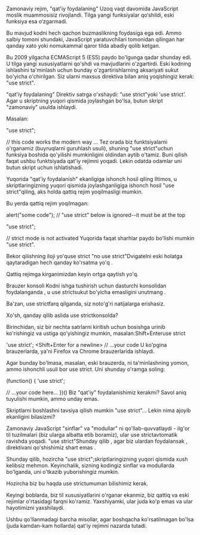 Zamonaviy rejim, "qat'iy foydalaning"
Uzoq vaqt davomida JavaScript moslik muammosisiz rivojlandi. Tilga yangi funksiyalar qo‘shildi, eski funksiya esa o‘zgarmadi.

Bu mavjud kodni hech qachon buzmaslikning foydasiga ega edi. Ammo salbiy tomoni shundaki, JavaScript yaratuvchilari tomonidan qilingan har qanday xato yoki nomukammal qaror tilda abadiy qolib ketgan.

Bu 2009 yilgacha ECMAScript 5 (ES5) paydo bo'lgunga qadar shunday edi. U tilga yangi xususiyatlarni qo'shdi va mavjudlarini o'zgartirdi. Eski kodning ishlashini ta'minlash uchun bunday o'zgartirishlarning aksariyati sukut bo'yicha o'chirilgan. Siz ularni maxsus direktiva bilan aniq yoqishingiz kerak: "use strict".

"qat'iy foydalaning"
Direktiv satrga o'xshaydi: "use strict"yoki 'use strict'. Agar u skriptning yuqori qismida joylashgan bo'lsa, butun skript "zamonaviy" usulda ishlaydi.

Masalan:

"use strict";

// this code works the modern way
...
Tez orada biz funktsiyalarni o'rganamiz (buyruqlarni guruhlash usuli), shuning "use strict"uchun funksiya boshida qo'yilishi mumkinligini oldindan aytib o'tamiz. Buni qilish faqat ushbu funktsiyada qat'iy rejimni yoqadi. Lekin odatda odamlar uni butun skript uchun ishlatishadi.

Yuqorida "qat'iy foydalanish" ekanligiga ishonch hosil qiling
Iltimos, u skriptlaringizning yuqori qismida joylashganligiga ishonch hosil "use strict"qiling, aks holda qattiq rejim yoqilmasligi mumkin.

Bu yerda qattiq rejim yoqilmagan:

alert("some code");
// "use strict" below is ignored--it must be at the top

"use strict";

// strict mode is not activated
Yuqorida faqat sharhlar paydo bo'lishi mumkin "use strict".

Bekor qilishning iloji yo'quse strict
"no use strict"Dvigatelni eski holatga qaytaradigan hech qanday ko'rsatma yo'q .

Qattiq rejimga kirganimizdan keyin ortga qaytish yo'q.

Brauzer konsoli
Kodni ishga tushirish uchun dasturchi konsolidan foydalanganda , u use strictsukut bo'yicha emasligini unutmang .

Ba'zan, use strictfarq qilganda, siz noto'g'ri natijalarga erishasiz.

Xo'sh, qanday qilib aslida use strictkonsolda?

Birinchidan, siz bir nechta satrlarni kiritish uchun bosishga urinib ko'rishingiz va ustiga qo'yishingiz mumkin, masalan:Shift+Enteruse strict

'use strict'; <Shift+Enter for a newline>
//  ...your code
<Enter to run>
U ko'pgina brauzerlarda, ya'ni Firefox va Chrome brauzerlarida ishlaydi.

Agar bunday bo'lmasa, masalan, eski brauzerda, ni ta'minlashning yomon, ammo ishonchli usuli bor use strict. Uni shunday o'ramga soling:

(function() {
  'use strict';

  // ...your code here...
})()
Biz "qat'iy" foydalanishimiz kerakmi?
Savol aniq tuyulishi mumkin, ammo unday emas.

Skriptlarni boshlashni tavsiya qilish mumkin "use strict"... Lekin nima ajoyib ekanligini bilasizmi?

Zamonaviy JavaScript "sinflar" va "modullar" ni qo'llab-quvvatlaydi - ilg'or til tuzilmalari (biz ularga albatta etib boramiz), ular use strictavtomatik ravishda yoqadi. "use strict"Shunday qilib , agar biz ulardan foydalansak , direktivani qo'shishimiz shart emas .

Shunday qilib, hozircha "use strict";skriptlaringizning yuqori qismida xush kelibsiz mehmon. Keyinchalik, sizning kodingiz sinflar va modullarda bo'lganda, uni o'tkazib yuborishingiz mumkin.

Hozircha biz bu haqda use strictumuman bilishimiz kerak.

Keyingi boblarda, biz til xususiyatlarini o'rganar ekanmiz, biz qattiq va eski rejimlar o'rtasidagi farqni ko'ramiz. Yaxshiyamki, ular juda ko'p emas va ular hayotimizni yaxshilaydi.

Ushbu qo'llanmadagi barcha misollar, agar boshqacha ko'rsatilmagan bo'lsa (juda kamdan-kam hollarda) qat'iy rejimni nazarda tutadi.